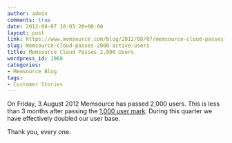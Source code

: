 ```yaml
---
author: admin
comments: true
date: 2012-08-07 10:03:20+00:00
layout: post
link: https://www.memsource.com/blog/2012/08/07/memsource-cloud-passes-2000-active-users/
slug: memsource-cloud-passes-2000-active-users
title: Memsource Cloud Passes 2,000 Users
wordpress_id: 1068
categories:
- Memsource Blog
tags:
- Customer Stories
---
```


On Friday, 3 August 2012 Memsource has passed 2,000 users. This is less than 3 months after passing the [1,000 user mark](/memsource-cloud-reaches-1000-active-users/). During this quarter we have effectively doubled our user base.<!-- more -->

Thank you, every one.
